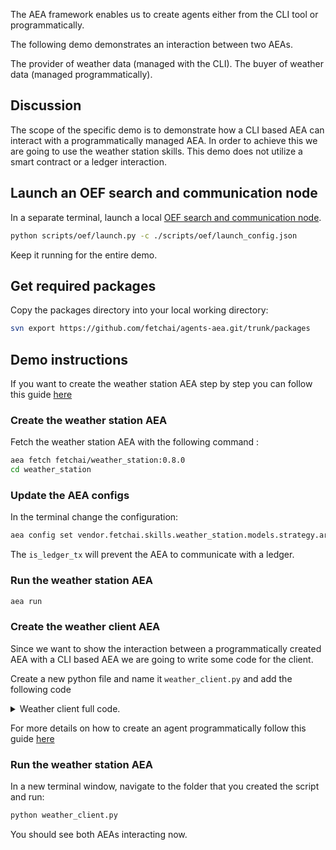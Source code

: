The AEA framework enables us to create agents either from the CLI tool or programmatically.

The following demo demonstrates an interaction between two AEAs.

The provider of weather data (managed with the CLI).
The buyer of weather data (managed programmatically).

## Discussion

The scope of the specific demo is to demonstrate how a CLI based AEA can interact with a programmatically managed AEA. In order 
to achieve this we are going to use the weather station skills. 
This demo does not utilize a smart contract or a ledger interaction. 

## Launch an OEF search and communication node

In a separate terminal, launch a local [OEF search and communication node](../oef-ledger).
``` bash
python scripts/oef/launch.py -c ./scripts/oef/launch_config.json
```

Keep it running for the entire demo.

## Get required packages

Copy the packages directory into your local working directory:

``` bash
svn export https://github.com/fetchai/agents-aea.git/trunk/packages
```

## Demo instructions

If you want to create the weather station AEA step by step you can follow this guide <a href='/weather-skills/'>here</a>

### Create the weather station AEA

Fetch the weather station AEA with the following command :

``` bash
aea fetch fetchai/weather_station:0.8.0
cd weather_station
```

### Update the AEA configs

In the terminal change the configuration:
``` bash
aea config set vendor.fetchai.skills.weather_station.models.strategy.args.is_ledger_tx False --type bool
```
The `is_ledger_tx` will prevent the AEA to communicate with a ledger.

### Run the weather station AEA
``` bash
aea run
```

### Create the weather client AEA

Since we want to show the interaction between a programmatically created AEA with a CLI based AEA we are going to write some code for the client.

Create a new python file and name it `weather_client.py` and add the following code

<details><summary>Weather client full code.</summary>

``` python
import logging
import os
import sys
from typing import cast

from aea import AEA_DIR
from aea.aea import AEA
from aea.configurations.base import ConnectionConfig, PublicId
from aea.crypto.cosmos import CosmosCrypto
from aea.crypto.helpers import COSMOS_PRIVATE_KEY_FILE, create_private_key
from aea.crypto.wallet import Wallet
from aea.identity.base import Identity
from aea.protocols.base import Protocol
from aea.registries.resources import Resources
from aea.skills.base import Skill

from packages.fetchai.connections.ledger.connection import LedgerConnection
from packages.fetchai.connections.oef.connection import OEFConnection
from packages.fetchai.skills.weather_client.strategy import Strategy

HOST = "127.0.0.1"
PORT = 10000
ROOT_DIR = os.getcwd()

logger = logging.getLogger("aea")
logging.basicConfig(stream=sys.stdout, level=logging.INFO)


def run():
    # Create a private key
    create_private_key(CosmosCrypto.identifier)

    # Set up the wallet, identity and (empty) resources
    wallet = Wallet({CosmosCrypto.identifier: COSMOS_PRIVATE_KEY_FILE})
    identity = Identity("my_aea", address=wallet.addresses.get(CosmosCrypto.identifier))
    resources = Resources()

    # specify the default routing for some protocols
    default_routing = {
        PublicId.from_str("fetchai/ledger_api:0.1.0"): LedgerConnection.connection_id
    }
    default_connection = OEFConnection.connection_id

    # create the AEA
    my_aea = AEA(
        identity,
        wallet,
        resources,
        default_connection=default_connection,
        default_routing=default_routing,
    )

    # Add the default protocol (which is part of the AEA distribution)
    default_protocol = Protocol.from_dir(os.path.join(AEA_DIR, "protocols", "default"))
    resources.add_protocol(default_protocol)

    # Add the signing protocol (which is part of the AEA distribution)
    signing_protocol = Protocol.from_dir(os.path.join(AEA_DIR, "protocols", "signing"))
    resources.add_protocol(signing_protocol)

    # Add the ledger_api protocol
    ledger_api_protocol = Protocol.from_dir(
        os.path.join(os.getcwd(), "packages", "fetchai", "protocols", "ledger_api",)
    )
    resources.add_protocol(ledger_api_protocol)

    # Add the oef_search protocol
    oef_protocol = Protocol.from_dir(
        os.path.join(os.getcwd(), "packages", "fetchai", "protocols", "oef_search",)
    )
    resources.add_protocol(oef_protocol)

    # Add the fipa protocol
    fipa_protocol = Protocol.from_dir(
        os.path.join(os.getcwd(), "packages", "fetchai", "protocols", "fipa",)
    )
    resources.add_protocol(fipa_protocol)

    # Add the LedgerAPI connection
    configuration = ConnectionConfig(connection_id=LedgerConnection.connection_id)
    ledger_api_connection = LedgerConnection(
        configuration=configuration, identity=identity
    )
    resources.add_connection(ledger_api_connection)

    # Add the OEF connection
    configuration = ConnectionConfig(
        addr=HOST, port=PORT, connection_id=OEFConnection.connection_id
    )
    oef_connection = OEFConnection(configuration=configuration, identity=identity)
    resources.add_connection(oef_connection)

    # Add the error and weather_client skills
    error_skill = Skill.from_dir(
        os.path.join(AEA_DIR, "skills", "error"), agent_context=my_aea.context
    )
    weather_skill = Skill.from_dir(
        os.path.join(ROOT_DIR, "packages", "fetchai", "skills", "weather_client"),
        agent_context=my_aea.context,
    )

    strategy = cast(Strategy, weather_skill.models.get("strategy"))
    strategy._is_ledger_tx = False

    for skill in [error_skill, weather_skill]:
        resources.add_skill(skill)

    # Run the AEA
    try:
        logger.info("STARTING AEA NOW!")
        my_aea.start()
    except KeyboardInterrupt:
        logger.info("STOPPING AEA NOW!")
        my_aea.stop()


if __name__ == "__main__":
    run()
```
</details>

For more details on how to create an agent programmatically follow this guide <a href='/build-aea-programmatically/'>here</a>

### Run the weather station AEA

In a new terminal window, navigate to the folder that you created the script and run:
``` bash
python weather_client.py
```

You should see both AEAs interacting now.
